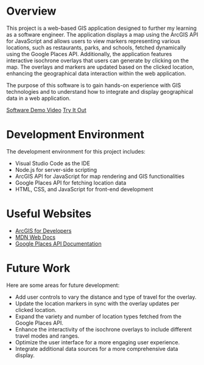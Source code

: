 # Overview

This project is a web-based GIS application designed to further my learning as a software engineer. The application displays a map using the ArcGIS API for JavaScript and allows users to view markers representing various locations, such as restaurants, parks, and schools, fetched dynamically using the Google Places API. Additionally, the application features interactive isochrone overlays that users can generate by clicking on the map. The overlays and markers are updated based on the clicked location, enhancing the geographical data interaction within the web application.

The purpose of this software is to gain hands-on experience with GIS technologies and to understand how to integrate and display geographical data in a web application.

[Software Demo Video](http://youtube.link.goes.here)
[Try It Out](https://sowbyspencer.github.io/GIS/public/)

# Development Environment

The development environment for this project includes:

- Visual Studio Code as the IDE
- Node.js for server-side scripting
- ArcGIS API for JavaScript for map rendering and GIS functionalities
- Google Places API for fetching location data
- HTML, CSS, and JavaScript for front-end development

# Useful Websites

* [ArcGIS for Developers](https://developers.arcgis.com/)
* [MDN Web Docs](https://developer.mozilla.org/en-US/)
* [Google Places API Documentation](https://developers.google.com/maps/documentation/places/web-service/overview)

# Future Work

Here are some areas for future development:

* Add user controls to vary the distance and type of travel for the overlay.
* Update the location markers in sync with the overlay updates per clicked location.
* Expand the variety and number of location types fetched from the Google Places API.
* Enhance the interactivity of the isochrone overlays to include different travel modes and ranges.
* Optimize the user interface for a more engaging user experience.
* Integrate additional data sources for a more comprehensive data display.
